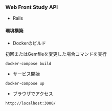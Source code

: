 ### Web Front Study API

* Rails

#### 環境構築

* Dockerのビルド

初回またはGemfileを変更した場合コマンドを実行
```
docker-compose build
```

* サービス開始
```
docker-compose up
```

* ブラウザでアクセス
```
http://localhost:3000/
